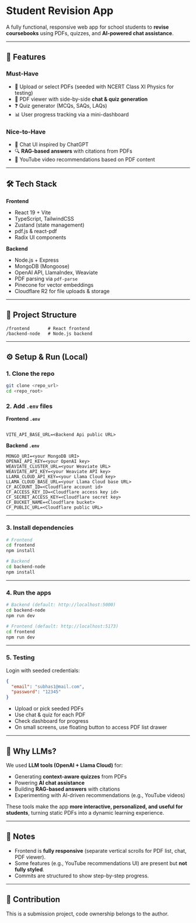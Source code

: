 # Student Revision App

A fully functional, responsive web app for school students to **revise coursebooks** using PDFs, quizzes, and **AI-powered chat assistance**.

---

## 🚀 Features

### Must-Have

- 📂 Upload or select PDFs (seeded with NCERT Class XI Physics for testing)  
- 📝 PDF viewer with side-by-side **chat & quiz generation**  
- ❓ Quiz generator (MCQs, SAQs, LAQs)  
- 📊 User progress tracking via a mini-dashboard  

### Nice-to-Have

- 💬 Chat UI inspired by ChatGPT  
- 🔍 **RAG-based answers** with citations from PDFs  
- 🎥 YouTube video recommendations based on PDF content  

---

## 🛠️ Tech Stack

**Frontend**

- React 19 + Vite  
- TypeScript, TailwindCSS  
- Zustand (state management)  
- pdf.js & react-pdf  
- Radix UI components  

**Backend**

- Node.js + Express  
- MongoDB (Mongoose)  
- OpenAI API, LlamaIndex, Weaviate  
- PDF parsing via `pdf-parse`  
- Pinecone for vector embeddings  
- Cloudflare R2 for file uploads & storage  

---

## 📂 Project Structure

```
/frontend       # React frontend
/backend-node   # Node.js backend
```

---

## ⚙️ Setup & Run (Local)

### 1. Clone the repo

```bash
git clone <repo_url>
cd <repo_root>
```

### 2. Add `.env` files  

**Frontend `.env`**  

```env

VITE_API_BASE_URL=<Backend Api public URL>
```

**Backend `.env`**  

```env
MONGO_URI=<your MongoDB URI>
OPENAI_API_KEY=<your OpenAI key>
WEAVIATE_CLUSTER_URL=<your Weaviate URL>
WEAVIATE_API_KEY=<your Weaviate API key>
LLAMA_CLOUD_API_KEY=<your Llama Cloud key>
LLAMA_CLOUD_BASE_URL=<your Llama Cloud base URL>
CF_ACCOUNT_ID=<Cloudflare account id>
CF_ACCESS_KEY_ID=<Cloudflare access key id>
CF_SECRET_ACCESS_KEY=<Cloudflare secret key>
CF_BUCKET_NAME=<Cloudflare bucket>
CF_PUBLIC_URL=<Cloudflare public URL>
```

---

### 3. Install dependencies

```bash
# Frontend
cd frontend
npm install

# Backend
cd backend-node
npm install
```

---

### 4. Run the apps

```bash
# Backend (default: http://localhost:5000)
cd backend-node
npm run dev

# Frontend (default: http://localhost:5173)
cd frontend
npm run dev
```

---

### 5. Testing

Login with seeded credentials:  

```json
{
  "email": "subhas1@mail.com",
  "password": "12345"
}
```

- Upload or pick seeded PDFs  
- Use chat & quiz for each PDF  
- Check dashboard for progress  
- On small screens, use floating button to access PDF list drawer  

---

## 🤖 Why LLMs?

We used **LLM tools (OpenAI + Llama Cloud)** for:  

- Generating **context-aware quizzes** from PDFs  
- Powering **AI chat assistance**  
- Building **RAG-based answers** with citations  
- Experimenting with AI-driven recommendations (e.g., YouTube videos)  

These tools make the app **more interactive, personalized, and useful for students**, turning static PDFs into a dynamic learning experience.  

---

## 📝 Notes

- Frontend is **fully responsive** (separate vertical scrolls for PDF list, chat, PDF viewer).  
- Some features (e.g., YouTube recommendations UI) are present but **not fully styled**.  
- Commits are structured to show step-by-step progress.  

---

## 🤝 Contribution

This is a submission project, code ownership belongs to the author.  
